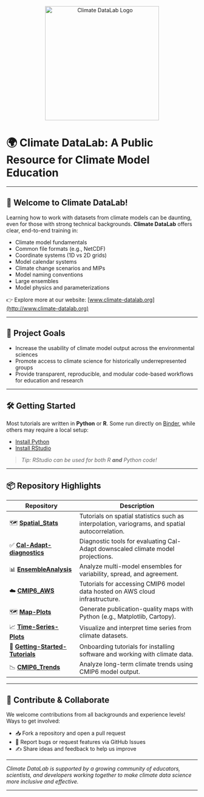 <p align="center">
  <img src="https://github.com/climate-datalab/.github/assets/26262113/49c05f13-58cd-4ea0-b0ef-eaad10b9733e" alt="Climate DataLab Logo" width="300"/>
</p>

# 🌍 Climate DataLab: A Public Resource for Climate Model Education

---

## 👋 Welcome to Climate DataLab!

Learning how to work with datasets from climate models can be daunting, even for those with strong technical backgrounds. **Climate DataLab** offers clear, end-to-end training in:
- Climate model fundamentals
- Common file formats (e.g., NetCDF)
- Coordinate systems (1D vs 2D grids)
- Model calendar systems
- Climate change scenarios and MIPs
- Model naming conventions
- Large ensembles
- Model physics and parameterizations

👉 Explore more at our website: [www.climate-datalab.org](http://www.climate-datalab.org)

---

## 🎯 Project Goals

- Increase the usability of climate model output across the environmental sciences
- Promote access to climate science for historically underrepresented groups
- Provide transparent, reproducible, and modular code-based workflows for education and research

---

## 🛠️ Getting Started

Most tutorials are written in **Python** or **R**. Some run directly on [Binder](https://mybinder.org), while others may require a local setup:

- [Install Python](https://realpython.com/installing-python/)
- [Install RStudio](https://posit.co/products/open-source/rstudio/)

> _Tip: RStudio can be used for both R **and** Python code!_

---

## 📦 Repository Highlights

| Repository | Description |
|------------|-------------|
| 🗺️ [**Spatial_Stats**](https://github.com/climate-datalab/Spatial_Stats) | Tutorials on spatial statistics such as interpolation, variograms, and spatial autocorrelation. |
| ✅ [**Cal-Adapt-diagnostics**](https://github.com/climate-datalab/Cal-Adapt-diagnostics) | Diagnostic tools for evaluating Cal-Adapt downscaled climate model projections. |
| 📊 [**EnsembleAnalysis**](https://github.com/climate-datalab/EnsembleAnalysis) | Analyze multi-model ensembles for variability, spread, and agreement. |
| ☁️ [**CMIP6_AWS**](https://github.com/climate-datalab/CMIP6_AWS) | Tutorials for accessing CMIP6 model data hosted on AWS cloud infrastructure. |
| 🗺️ [**Map-Plots**](https://github.com/climate-datalab/Map-Plots) | Generate publication-quality maps with Python (e.g., Matplotlib, Cartopy). |
| 📈 [**Time-Series-Plots**](https://github.com/climate-datalab/Time-Series-Plots) | Visualize and interpret time series from climate datasets. |
| 🚀 [**Getting-Started-Tutorials**](https://github.com/climate-datalab/Getting-Started-Tutorials) | Onboarding tutorials for installing software and working with climate data. |
| 📉 [**CMIP6_Trends**](https://github.com/climate-datalab/CMIP6_Trends) | Analyze long-term climate trends using CMIP6 model output. |

---

## 🤝 Contribute & Collaborate

We welcome contributions from all backgrounds and experience levels!  
Ways to get involved:
- 📥 Fork a repository and open a pull request
- 🐛 Report bugs or request features via GitHub Issues
- ✍️ Share ideas and feedback to help us improve

---

_Climate DataLab is supported by a growing community of educators, scientists, and developers working together to make climate data science more inclusive and effective._

---
